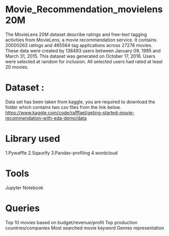 # Movie_Recommendation_movielens20M
The MovieLens 20M dataset describe ratings and free-text tagging activities from MovieLens, a movie recommendation service. It contains 20000263 ratings and 465564 tag applications across 27278 movies. These data were created by 138493 users between January 09, 1995 and March 31, 2015. This dataset was generated on October 17, 2016. Users were selected at random for inclusion. All selected users had rated at least 20 movies.

# Dataset :
Data set has been taken from kaggle, you are required to download the folder which contains two csv files from the link below.
https://www.kaggle.com/code/rafffael/geting-started-movie-recommendation-with-eda-demo/data

# Library used
1.Pywaffle
2.Sqaurify
3.Pandas-profiling
4.wordcloud

# Tools 
Jupyter Notebook

# Queries
Top 10 movies based on budget/revenue/profit
Top production countries/companies
Most searched movie keyword
Genres representation





